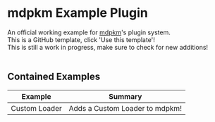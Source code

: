# mdpkm Example Plugin
An official working example for [mdpkm](https://github.com/Blookerss/mdpkm)'s plugin system.<br/>
This is a GitHub template, click 'Use this template'!<br/>
This is still a work in progress, make sure to check for new additions!<br/><br/>

## Contained Examples
| Example       | Summary                        |
|---------------|--------------------------------|
| Custom Loader | Adds a Custom Loader to mdpkm! |

